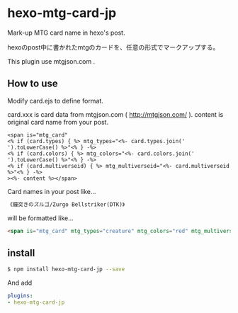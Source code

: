 # hexo-mtg-card-jp

Mark-up MTG card name in hexo's post.

hexoのpost中に書かれたmtgのカードを、任意の形式でマークアップする。

This plugin use mtgjson.com .

## How to use

Modify card.ejs to define format.

card.xxx is card data from mtgjson.com ( http://mtgjson.com/ ).
content is original card name from your post.

```card.ejs
<span is="mtg_card"
<% if (card.types) { %> mtg_types="<%- card.types.join(' ').toLowerCase() %>"<% } -%>
<% if (card.colors) { %> mtg_colors="<%- card.colors.join(' ').toLowerCase() %>"<% } -%>
<% if (card.multiverseid) { %> mtg_multiverseid="<%- card.multiverseid %>"<% } -%>
><%- content %></span>
```

Card names in your post like... 

```example_post.md
《鐘突きのズルゴ/Zurgo Bellstriker(DTK)》
```

will be formatted like...

```html
<span is="mtg_card" mtg_types="creature" mtg_colors="red" mtg_multiverseid="394748">《鐘突きのズルゴ/Zurgo Bellstriker(DTK)》</span>
```

## install

```sh
$ npm install hexo-mtg-card-jp --save
```

And add

```_config.yml
plugins:
- hexo-mtg-card-jp
```
